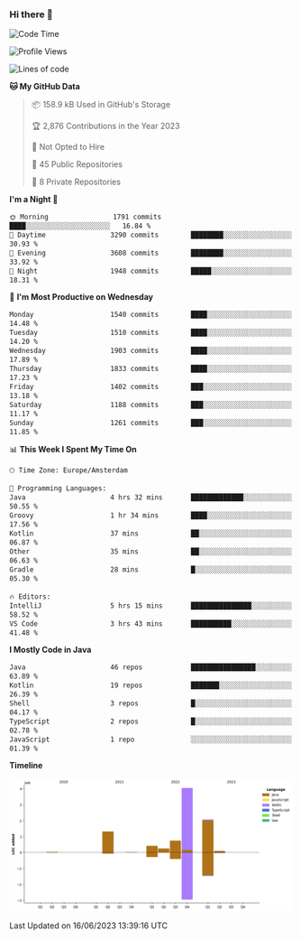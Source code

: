 ### Hi there 👋


<!--START_SECTION:waka-->
![Code Time](http://img.shields.io/badge/Code%20Time-3%2C248%20hrs%2057%20mins-blue)

![Profile Views](http://img.shields.io/badge/Profile%20Views-28-blue)

![Lines of code](https://img.shields.io/badge/From%20Hello%20World%20I%27ve%20Written-9.0%20million%20lines%20of%20code-blue)

**🐱 My GitHub Data** 

> 📦 158.9 kB Used in GitHub's Storage 
 > 
> 🏆 2,876 Contributions in the Year 2023
 > 
> 🚫 Not Opted to Hire
 > 
> 📜 45 Public Repositories 
 > 
> 🔑 8 Private Repositories 
 > 
**I'm a Night 🦉** 

```text
🌞 Morning                1791 commits        ████░░░░░░░░░░░░░░░░░░░░░   16.84 % 
🌆 Daytime                3290 commits        ████████░░░░░░░░░░░░░░░░░   30.93 % 
🌃 Evening                3608 commits        ████████░░░░░░░░░░░░░░░░░   33.92 % 
🌙 Night                  1948 commits        █████░░░░░░░░░░░░░░░░░░░░   18.31 % 
```
📅 **I'm Most Productive on Wednesday** 

```text
Monday                   1540 commits        ████░░░░░░░░░░░░░░░░░░░░░   14.48 % 
Tuesday                  1510 commits        ████░░░░░░░░░░░░░░░░░░░░░   14.20 % 
Wednesday                1903 commits        ████░░░░░░░░░░░░░░░░░░░░░   17.89 % 
Thursday                 1833 commits        ████░░░░░░░░░░░░░░░░░░░░░   17.23 % 
Friday                   1402 commits        ███░░░░░░░░░░░░░░░░░░░░░░   13.18 % 
Saturday                 1188 commits        ███░░░░░░░░░░░░░░░░░░░░░░   11.17 % 
Sunday                   1261 commits        ███░░░░░░░░░░░░░░░░░░░░░░   11.85 % 
```


📊 **This Week I Spent My Time On** 

```text
🕑︎ Time Zone: Europe/Amsterdam

💬 Programming Languages: 
Java                     4 hrs 32 mins       █████████████░░░░░░░░░░░░   50.55 % 
Groovy                   1 hr 34 mins        ████░░░░░░░░░░░░░░░░░░░░░   17.56 % 
Kotlin                   37 mins             ██░░░░░░░░░░░░░░░░░░░░░░░   06.87 % 
Other                    35 mins             ██░░░░░░░░░░░░░░░░░░░░░░░   06.63 % 
Gradle                   28 mins             █░░░░░░░░░░░░░░░░░░░░░░░░   05.30 % 

🔥 Editors: 
IntelliJ                 5 hrs 15 mins       ███████████████░░░░░░░░░░   58.52 % 
VS Code                  3 hrs 43 mins       ██████████░░░░░░░░░░░░░░░   41.48 % 
```

**I Mostly Code in Java** 

```text
Java                     46 repos            ████████████████░░░░░░░░░   63.89 % 
Kotlin                   19 repos            ███████░░░░░░░░░░░░░░░░░░   26.39 % 
Shell                    3 repos             █░░░░░░░░░░░░░░░░░░░░░░░░   04.17 % 
TypeScript               2 repos             █░░░░░░░░░░░░░░░░░░░░░░░░   02.78 % 
JavaScript               1 repo              ░░░░░░░░░░░░░░░░░░░░░░░░░   01.39 % 
```



**Timeline**

![Lines of Code chart](https://raw.githubusercontent.com/powercasgamer/powercasgamer/master/assets/bar_graph.png)


 Last Updated on 16/06/2023 13:39:16 UTC
<!--END_SECTION:waka-->
